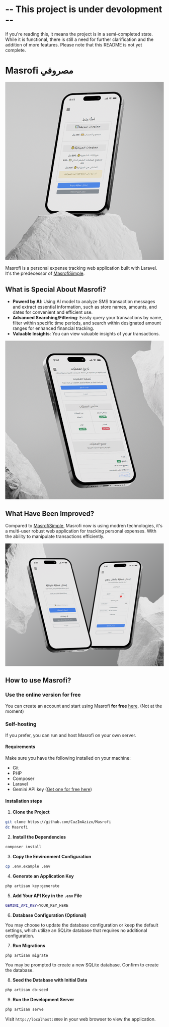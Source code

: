# -- This project is under devolopment --
If you're reading this, it means the project is in a semi-completed state. While it is functional, there is still a need for further clarification and the addition of more features. Please note that this README is not yet complete.

# Masrofi مصروفي

![alt text](assets/image1.png)

Masrofi is a personal expense tracking web application built with Laravel. It's the predecessor of [MasrofiSimple](https://github.com/CuzImAzizx/MasrofiSimple).

## What is Special About Masrofi?
- **Powerd by AI**: Using AI model to analyze SMS transaction messages and extract essential information, such as store names, amounts, and dates for convenient and efficient use.
- **Advanced Searching/Filtering**: Easily query your transactions by name, filter within specific time periods, and search within designated amount ranges for enhanced financial tracking.
- **Valuable Insights**: You can view valuable insights of your transactions.

![alt text](assets/image2.png)

## What Have Been Improved?
Compared to [MasrofiSimple](https://github.com/CuzImAzizx/MasrofiSimple), Masrofi now is using modren technologies, it's a multi-user robust web application for tracking personal expenses. With the ability to manipulate transactions efficiently.

![alt text](assets/image31.png)

## How to use Masrofi?

### Use the online version for free
You can create an account and start using Masrofi **for free** [here](https://google.com). (Not at the moment)

### Self-hosting

If you prefer, you can run and host Masrofi on your own server.

#### Requirements
Make sure you have the following installed on your machine:
- Git
- PHP
- Composer
- Laravel
- Gemini API key ([Get one for free here](https://ai.google.dev/gemini-api/docs/api-key#:~:text=You%20can%20create%20a%20key%20with%20a%20few%20clicks%20in%20Google%20AI%20Studio))

#### Installation steps

1. **Clone the Project**
```bash
git clone https://github.com/CuzImAzizx/Masrofi
dc Masrofi
```

2. **Install the Dependencies**
```bash
composer install
```

3. **Copy the Environment Configuration**
```bash
cp .env.example .env
```

4. **Generate an Application Key**
```bash
php artisan key:generate
```

5. **Add Your API Key in the `.env` File**
```bash
GEMINI_API_KEY=YOUR_KEY_HERE
```

6. **Database Configuration (Optional)**

You may choose to update the database configuration or keep the default settings, which utilize an SQLite database that requires no additional configuration.

7. **Run Migrations**
```bash
php artisan migrate
```
You may be prompted to create a new SQLite database. Confirm to create the database.

8. **Seed the Database with Initial Data**
```bash
php artisan db:seed
```

9. **Run the Development Server**
```bash
php artisan serve
```
Visit `http://localhost:8000` in your web browser to view the application.





